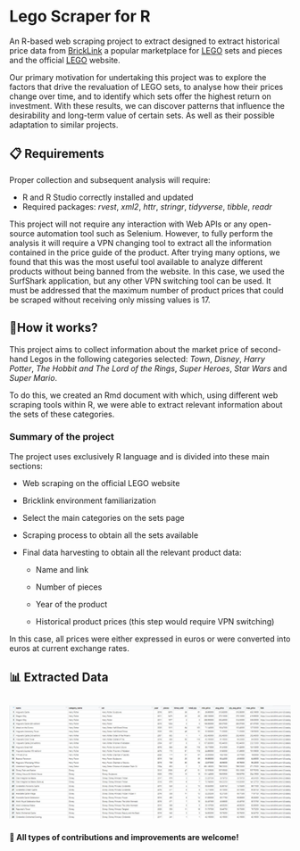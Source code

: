 # Lego Scraper for R

An R-based web scraping project to extract designed to extract historical price data from [BrickLink](https://www.bricklink.com/v2/main.page) a popular marketplace for [LEGO](https://www.lego.com/es-es) sets and pieces and the official [LEGO](https://www.lego.com/es-es) website.

Our primary motivation for undertaking this project was to explore the factors that drive the revaluation of LEGO sets, to analyse how their prices change over time, and to identify which sets offer the highest return on investment. With these results, we can discover patterns that influence the desirability and long-term value of certain sets. As well as their possible adaptation to similar projects.

## 📋 Requirements

Proper collection and subsequent analysis will require:

-   R and R Studio correctly installed and updated
-   Required packages: *rvest*, *xml2*, *httr*, *stringr*, *tidyverse*, *tibble*, *readr*

This project will not require any interaction with Web APIs or any open-source automation tool such as Selenium. However, to fully perform the analysis it will require a VPN changing tool to extract all the information contained in the price guide of the product. After trying many options, we found that this was the most useful tool available to analyze different products without being banned from the website. In this case, we used the SurfShark application, but any other VPN switching tool can be used. It must be addressed that the maximum number of product prices that could be scraped without receiving only missing values is 17.

## 🔎How it works?

This project aims to collect information about the market price of second-hand Legos in the following categories selected: *Town*, *Disney*, *Harry Potter*, *The Hobbit and The Lord of the Rings*, *Super Heroes*, *Star Wars* and *Super Mario*.

To do this, we created an Rmd document with which, using different web scraping tools within R, we were able to extract relevant information about the sets of these categories.

### Summary of the project

The project uses exclusively R language and is divided into these main sections:

-   Web scraping on the official LEGO website

<!-- -->

-   Bricklink environment familiarization

-   Select the main categories on the sets page

-   Scraping process to obtain all the sets available

-   Final data harvesting to obtain all the relevant product data:

    -   Name and link

    -   Number of pieces

    -   Year of the product

    -   Historical product prices (this step would require VPN switching)

In this case, all prices were either expressed in euros or were converted into euros at current exchange rates.

## 📊 Extracted Data

## ![](images/lego_harvesting.jpg)

#### 🤝 All types of contributions and improvements are welcome!
